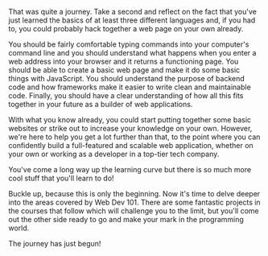That was quite a journey.  Take a second and reflect on the fact that you've just learned the basics of at least three different languages and, if you had to, you could probably hack together a web page on your own already.  

You should be fairly comfortable typing commands into your computer's command line and you should understand what happens when you enter a web address into your browser and it returns a functioning page.  You should be able to create a basic web page and make it do some basic things with JavaScript.  You should understand the purpose of backend code and how frameworks make it easier to write clean and maintainable code.  Finally, you should have a clear understanding of how all this fits together in your future as a builder of web applications.

With what you know already, you could start putting together some basic websites or strike out to increase your knowledge on your own.  However, we're here to help you get a lot further than that, to the point where you can confidently build a full-featured and scalable web application, whether on your own or working as a developer in a top-tier tech company.  

You've come a long way up the learning curve but there is so much more cool stuff that you'll learn to do!

Buckle up, because this is only the beginning. Now it's time to delve deeper into the areas covered by Web Dev 101. There are some fantastic projects in the courses that follow which will challenge you to the limit, but you'll come out the other side ready to go and make your mark in the programming world.

The journey has just begun!
